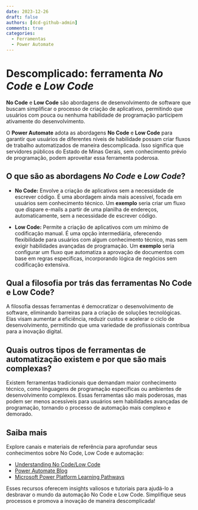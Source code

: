 ```yaml
---
date: 2023-12-26
draft: false
authors: [dcd-github-admin]
comments: true
categories:
  - Ferramentas
  - Power Automate
---
```


# Descomplicado: ferramenta _No Code_ e _Low Code_

**No Code** e **Low Code** são abordagens de desenvolvimento de software que buscam simplificar o processo de criação de aplicativos, permitindo que usuários com pouca ou nenhuma habilidade de programação participem ativamente do desenvolvimento.

O **Power Automate** adota as abordagens **No Code** e **Low Code** para garantir que usuários de diferentes níveis de habilidade possam criar fluxos de trabalho automatizados de maneira descomplicada. Isso significa que servidores públicos do Estado de Minas Gerais, sem conhecimento prévio de programação, podem aproveitar essa ferramenta poderosa.

<!-- more -->

## O que são as abordagens _No Code_ e _Low Code_?

- **No Code:** Envolve a criação de aplicativos sem a necessidade de escrever código. É uma abordagem ainda mais acessível, focada em usuários sem conhecimento técnico. Um **exemplo** seria criar um fluxo que dispare  e-mails a partir de uma planilha de endereços, automaticamente, sem a necessidade de escrever código.

- **Low Code:** Permite a criação de aplicativos com um mínimo de codificação manual. É uma opção intermediária, oferecendo flexibilidade para usuários com algum conhecimento técnico, mas sem exigir habilidades avançadas de programação. Um **exemplo** seria configurar um fluxo que automatiza a aprovação de documentos com base em regras específicas, incorporando lógica de negócios sem codificação extensiva.

## Qual a filosofia por trás das ferramentas No Code e Low Code?

A filosofia dessas ferramentas é democratizar o desenvolvimento de software, eliminando barreiras para a criação de soluções tecnológicas. Elas visam aumentar a eficiência, reduzir custos e acelerar o ciclo de desenvolvimento, permitindo que uma variedade de profissionais contribua para a inovação digital.

## Quais outros tipos de ferramentas de automatização existem e por que são mais complexas?

Existem ferramentas tradicionais que demandam maior conhecimento técnico, como linguagens de programação específicas ou ambientes de desenvolvimento complexos. Essas ferramentas são mais poderosas, mas podem ser menos acessíveis para usuários sem habilidades avançadas de programação, tornando o processo de automação mais complexo e demorado.

## Saiba mais

Explore canais e materiais de referência para aprofundar seus conhecimentos sobre No Code, Low Code e automação:

- [Understanding No Code/Low Code](https://www.forrester.com/blogs/why-you-need-to-know-about-low-code-even-if-youre-not-responsible-for-software-delivery/)
- [Power Automate Blog](https://flow.microsoft.com/en-us/blog/)
- [Microsoft Power Platform Learning Pathways](https://learn.microsoft.com/en-us/power-platform/)

Esses recursos oferecem insights valiosos e tutoriais para ajudá-lo a desbravar o mundo da automação No Code e Low Code. Simplifique seus processos e promova a inovação de maneira descomplicada!